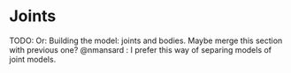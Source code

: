 # Joints

TODO: Or: Building the model: joints and bodies. Maybe merge this section with previous one?
 @nmansard : I prefer this way of separing models of joint models.
